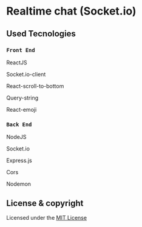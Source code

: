 # Realtime chat (Socket.io)


## Used Tecnologies

### `Front End`

ReactJS

Socket.io-client

React-scroll-to-bottom

Query-string

React-emoji


### `Back End`

NodeJS

Socket.io

Express.js

Cors

Nodemon


## License & copyright

Licensed under the [MIT License](LICENSE)
